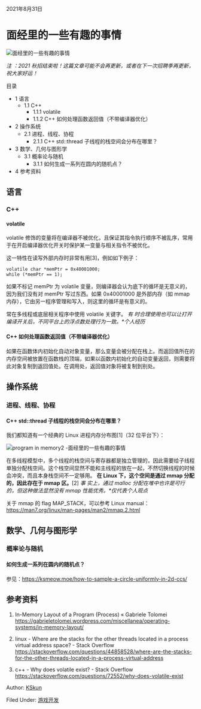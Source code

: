 2021年8月31日

# 面经里的一些有趣的事情

![面经里的一些有趣的事情](https://ksmeow.moe/wp-content/uploads/2021/08/houkai3-kiana-2-opt.jpg)

 _注 ：2021 秋招结束啦！这篇文章可能不会再更新，或者在下一次招聘季再更新，祝大家好运！_

目录

  * 1 语言
    * 1.1 C++
      * 1.1.1 volatile
      * 1.1.2 C++ 如何处理函数返回值（不带编译器优化）
  * 2 操作系统
    * 2.1 进程、线程、协程
      * 2.1.1 C++ std::thread 子线程的栈空间会分布在哪里？
  * 3 数学、几何与图形学
    * 3.1 概率论与随机
      * 3.1.1 如何生成一系列在圆内的随机点？
  * 4 参考资料

## 语言

### C++

#### volatile

volatile 修饰的变量将在编译器不被优化，且保证其指令执行顺序不被乱序，常用于在开启编译器优化开关时保护某一变量与相关指令不被优化。

这一特性在读写外部内存时非常有用[3]，例如如下例子：

    
    
    volatile char *memPtr = 0x40001000;
    while (*memPtr == 1);

如果不标记 memPtr 为 volatile 变量，则编译器会认为底下的循环是无意义的，因为我们没有对 memPtr 写过东西。如果 0x40001000
是外部内存（如 mmap 内存），它由另一程序管理和写入，则这里的循环是有意义的。

常在多线程或底层相关程序中使用 volatile 关键字。 _有 时合理使用也可以让打开编译开关后，不同平台上的浮点数处理行为一致。*个人经历_

#### C++ 如何处理函数返回值（不带编译器优化）

如果在函数体内初始化自动对象变量，那么变量会被分配在栈上。而返回值所在的内存空间被放置在函数栈的顶端，如果以函数内初始化的自动变量返回，则需要将此对象复制到返回值处。在调用处，返回值对象将被复制到别处。

## 操作系统

### 进程、线程、协程

#### C++ std::thread 子线程的栈空间会分布在哪里？

我们都知道有一个经典的 Linux 进程内存分布图[1]（32 位平台下）：

![program in memory2 -面经里的一些有趣的事情](https://gabrieletolomei.files.wordpress.com/2013/10/program_in_memory2.png)

在多线程模型中，多个线程的栈空间与寄存器都是独立管理的，因此需要给子线程单独分配栈空间。这个栈空间显然不能和主线程的放在一起，不然切换线程的时候会冲突，而且本身栈空间不一定够用。
**在 Linux 下，这个空间是通过 mmap 分配的，因此存在于 mmap 区。**[2] _事 实上，通过 malloc
分配在堆中也许是可行的，但这种做法显然没有 mmap 性能优秀。*仅代表个人观点_

关于 mmap 的 flag MAP_STACK，可以参考 Linux manual：<https://man7.org/linux/man-pages/man2/mmap.2.html>

## 数学、几何与图形学

### 概率论与随机

#### 如何生成一系列在圆内的随机点？

参见：<https://ksmeow.moe/how-to-sample-a-circle-uniformly-in-2d-ccs/>

## 参考资料

  1. In-Memory Layout of a Program (Process) « Gabriele Tolomei  
<https://gabrieletolomei.wordpress.com/miscellanea/operating-systems/in-memory-layout/>

  2. linux - Where are the stacks for the other threads located in a process virtual address space? - Stack Overflow  
<https://stackoverflow.com/questions/44858528/where-are-the-stacks-for-the-other-threads-located-in-a-process-virtual-address>

  3. c++ - Why does volatile exist? - Stack Overflow  
<https://stackoverflow.com/questions/72552/why-does-volatile-exist>

Author: [KSkun](https://ksmeow.moe/author/kskun/ "文章作者 KSkun")

Filed Under: [游戏开发](https://ksmeow.moe/category/game_development/)

